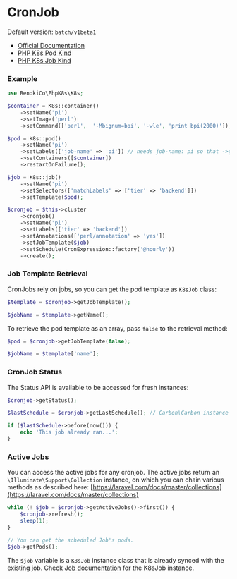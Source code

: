 # CronJob

Default version: `batch/v1beta1`

* [Official Documentation](https://kubernetes.io/docs/concepts/workloads/controllers/cron-jobs/)
* [PHP K8s Pod Kind](pod.md)
* [PHP K8s Job Kind](job.md)

### Example

```php
use RenokiCo\PhpK8s\K8s;

$container = K8s::container()
    ->setName('pi')
    ->setImage('perl')
    ->setCommand(['perl',  '-Mbignum=bpi', '-wle', 'print bpi(2000)']);

$pod = K8s::pod()
    ->setName('pi')
    ->setLabels(['job-name' => 'pi']) // needs job-name: pi so that ->getPods() can work
    ->setContainers([$container])
    ->restartOnFailure();

$job = K8s::job()
    ->setName('pi')
    ->setSelectors(['matchLabels' => ['tier' => 'backend']])
    ->setTemplate($pod);

$cronjob = $this->cluster
    ->cronjob()
    ->setName('pi')
    ->setLabels(['tier' => 'backend'])
    ->setAnnotations(['perl/annotation' => 'yes'])
    ->setJobTemplate($job)
    ->setSchedule(CronExpression::factory('@hourly'))
    ->create();
```

### Job Template Retrieval

CronJobs rely on jobs, so you can get the pod template as `K8sJob` class:

```php
$template = $cronjob->getJobTemplate();

$jobName = $template->getName();
```

To retrieve the pod template as an array, pass `false` to the retrieval method:

```php
$pod = $cronjob->getJobTemplate(false);

$jobName = $template['name'];
```

### CronJob Status

The Status API is available to be accessed for fresh instances:

```php
$cronjob->getStatus();

$lastSchedule = $cronjob->getLastSchedule(); // Carbon\Carbon instance with the last schedule time.

if ($lastSchedule->before(now())) {
    echo 'This job already ran...';
}
```

### Active Jobs

You can access the active jobs for any cronjob. The active jobs return an `\Illuminate\Support\Collection` instance, on which you can chain various methods as described here: [https://laravel.com/docs/master/collections](https://laravel.com/docs/master/collections)

```php
while (! $job = $cronjob->getActiveJobs()->first()) {
    $cronjob->refresh();
    sleep(1);
}

// You can get the scheduled Job's pods.
$job->getPods();
```

The `$job` variable is a `K8sJob` instance class that is already synced with the existing job. Check [Job documentation](job.md) for the K8sJob instance.
